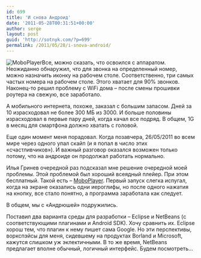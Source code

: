 ```yaml
---
id: 699
title: 'И снова Андроид'
date: '2011-05-28T00:31:51+00:00'
author: serge
layout: post
guid: 'http://sotnyk.com/?p=699'
permalink: /2011/05/28/i-snova-android/
---
```


![](http://localhost/wp-content/uploads/2011/05/MoboPlayer.jpg "MoboPlayer")Все, можно сказать, что освоился с аппаратом. Неожиданно обнаружил, что для звонка на определенный номер, можно назначить иконку на рабочем столе. Соответственно, три самых частых номера на рабочем столе. Этого хватает для 90% звонков. Наконец-то решил проблему с WiFi дома – после смены прошивки роутера на свежую, все заработало.

А мобильного интернета, похоже, заказал с большим запасом. Дней за 10 израсходовал не более 300 МБ из 3000. И больше половины израсходовал в первые пару дней, когда качал все подряд. В общем, 1G в месяц для смартфона должно хватать с головой.

Еще один момент меня порадовал. Когда позавчера, 26/05/2011 во всем мире через одного упал скайп (и я попал в число этих «счастливчиков»). И важный разговор оказался возможен только потому, что на андроиде он продолжал работать нормально.  
  
Илья Гринев очередной раз подсказал мне решение очередной моей проблемы. Этой проблемой был хороший всеядный плейер. При этом бесплатный. Такой есть – [MoboPlayer](https://market.android.com/details?id=com.clov4r.android.nil&feature=search_result). Первый запуск слегка испугал, когда на экране оказались одни иероглифы, но после одного нажатия на кнопку, все стало понятно, а программа заработала как следует.

В общем, мы с «Андрюшей» подружились.

Поставил два варианта среды для разработки – Eclipse и NetBeans (с соответствующими плагинами и Android SDK). Хочу сравнить их. Eclipse хорош тем, что плагин к нему пишет сама Google. Но эти перспективы, воркспэйсы для меня, сидевшему на продуктах Borland и Microsoft, кажутся слишком уж эклектичными. В то же время, NetBeans предлагает вполне обычный, логичный интерфейс. Будем посмотреть…